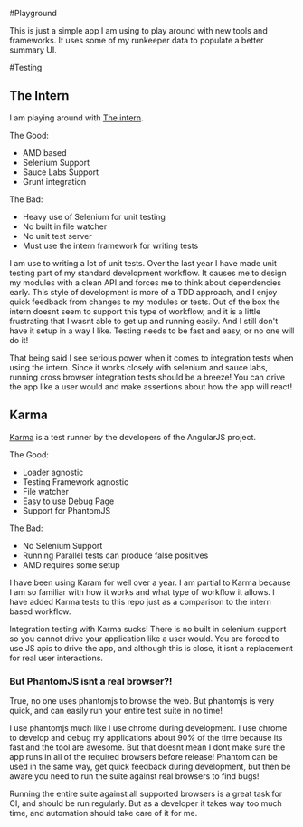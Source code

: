 #Playground

This is just a simple app I am using to play around with new tools and frameworks. It uses some of my runkeeper data to populate a better summary UI. 

#Testing

## The Intern

I am playing around with [The intern](http://theintern.io/). 

The Good:

* AMD based
* Selenium Support
* Sauce Labs Support
* Grunt integration


The Bad: 

* Heavy use of Selenium for unit testing
* No built in file watcher
* No unit test server
* Must use the intern framework for writing tests

I am use to writing a lot of unit tests. Over the last year I have made unit testing part of my standard development workflow. It causes me to design my modules with a clean API and forces me to think about dependencies early. This style of development is more of a TDD approach, and I enjoy quick feedback from changes to my modules or tests. Out of the box the intern doesnt seem to support this type of workflow, and it is a little frustrating that I wasnt able to get up and running easily. And I still don't have it setup in a way I like. Testing needs to be fast and easy, or no one will do it! 

That being said I see serious power when it comes to integration tests when using the intern. Since it works closely with selenium and sauce labs, running cross browser integration tests should be a breeze! You can drive the app like a user would and make assertions about how the app will react!  


## Karma

[Karma](http://karma-runner.github.io/) is a test runner by the developers of the AngularJS project. 

The Good: 

* Loader agnostic 
* Testing Framework agnostic
* File watcher
* Easy to use Debug Page
* Support for PhantomJS

The Bad:

* No Selenium Support
* Running Parallel tests can produce false positives 
* AMD requires some setup

I have been using Karam for well over a year. I am partial to Karma because I am so familiar with how it works and what type of workflow it allows. I have added Karma tests to this repo just as a comparison to the intern based workflow. 

Integration testing with Karma sucks! There is no built in selenium support so you cannot drive your application like a user would. You are forced to use JS apis to drive the app, and although this is close, it isnt a replacement for real user interactions.


### But PhantomJS isnt a real browser?!

True, no one uses phantomjs to browse the web. But phantomjs is very quick, and can easily run your entire test suite in no time! 

I use phantomjs much like I use chrome during development. I use chrome to develop and debug my applications about 90% of the time because its fast and the tool are awesome. But that doesnt mean I dont make sure the app runs in all of the required browsers before release! Phantom can be used in the same way, get quick feedback during development, but then be aware you need to run the suite against real browsers to find bugs!

Running the entire suite against all supported browsers is a great task for CI, and should be run regularly. But as a developer it takes way too much time, and automation should take care of it for me.



